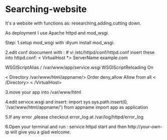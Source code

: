 # Searching-website
It's a website with functions as: researching,adding,cutting down.

As deployment I use Apache httpd and mod_wsgi.

Step:
1.setup mod_wsgi with :#yum install mod_wsgi.

2.edit conf doocument with : # vi /etc/httpd/conf/httpd.conf
insert these into httpd.conf:
< VirtualHost *>
 ServerName example.com

 WSGIScriptAlias / /var/www/app/service.wsgi
 WSGIScriptReloading On

 < Directory /var/www/html/appname/>
     Order deny,allow
     Allow from all
 < /Directory>
< /VirtualHost>

3.move your app into /var/www/html

4.edit service.wsgi and insert:
import sys
sys.path.insert(0, '/var/www/html/appname/')
from appname import app as application

5.If any error ,please checkout error_log at /var/log/httpd/error_log

6.Open your terminal and run : service httpd start
and then http://your-own-ip will give you a glad welcome.
